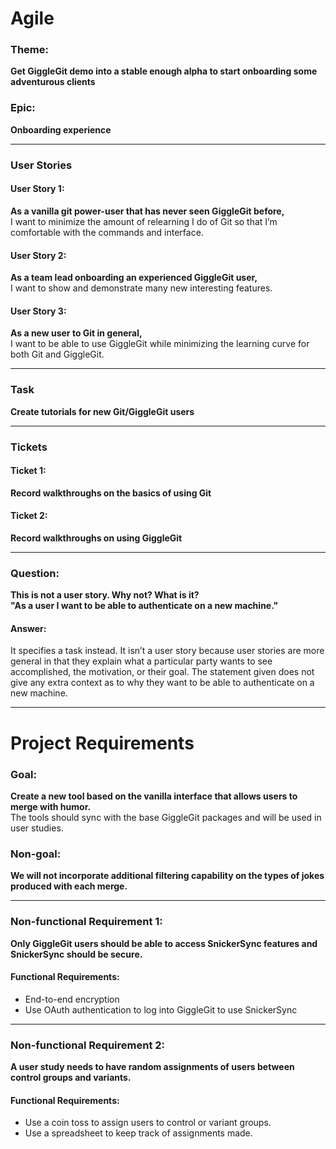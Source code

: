 # Agile

### Theme:
**Get GiggleGit demo into a stable enough alpha to start onboarding some adventurous clients**

### Epic:
**Onboarding experience**

---

### User Stories

#### User Story 1:
**As a vanilla git power-user that has never seen GiggleGit before,**  
I want to minimize the amount of relearning I do of Git so that I’m comfortable with the commands and interface.

#### User Story 2:
**As a team lead onboarding an experienced GiggleGit user,**  
I want to show and demonstrate many new interesting features.

#### User Story 3:
**As a new user to Git in general,**  
I want to be able to use GiggleGit while minimizing the learning curve for both Git and GiggleGit.

---

### Task

**Create tutorials for new Git/GiggleGit users**

---

### Tickets

#### Ticket 1:
**Record walkthroughs on the basics of using Git**

#### Ticket 2:
**Record walkthroughs on using GiggleGit**

---

### Question: 
**This is not a user story. Why not? What is it?**  
**"As a user I want to be able to authenticate on a new machine."**

#### Answer:
It specifies a task instead. It isn’t a user story because user stories are more general in that they explain what a particular party wants to see accomplished, the motivation, or their goal. The statement given does not give any extra context as to why they want to be able to authenticate on a new machine.

---

# Project Requirements

### Goal:
**Create a new tool based on the vanilla interface that allows users to merge with humor.**  
The tools should sync with the base GiggleGit packages and will be used in user studies.

### Non-goal:
**We will not incorporate additional filtering capability on the types of jokes produced with each merge.**

---

### Non-functional Requirement 1:
**Only GiggleGit users should be able to access SnickerSync features and SnickerSync should be secure.**

#### Functional Requirements:
- End-to-end encryption
- Use OAuth authentication to log into GiggleGit to use SnickerSync

---

### Non-functional Requirement 2:
**A user study needs to have random assignments of users between control groups and variants.**

#### Functional Requirements:
- Use a coin toss to assign users to control or variant groups.
- Use a spreadsheet to keep track of assignments made.
